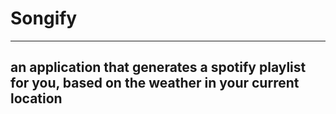 # Songify

---

## an application that generates a spotify playlist for you, based on the weather in your current location

